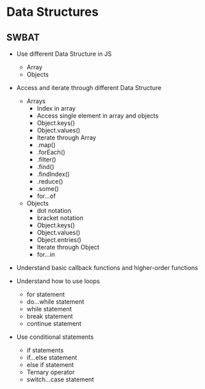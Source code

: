 # Data Structures 
## SWBAT

- Use different Data Structure in JS
    - Array
    - Objects 

- Access and iterate through different Data Structure
    - Arrays
        - Index in array
        - Access single element in array and objects
        - Object.keys()
        - Object.values()
        - Iterate through Array
        - .map()
        - .forEach()
        - .filter()
        - .find()
        - .findIndex()
        - .reduce()
        - .some()
        - for…of
    - Objects
        - dot notation 
        - bracket notation
        - Object.keys()
        - Object.values()
        - Object.entries()
        - Iterate through Object
        - for…in

- Understand basic callback functions and higher-order functions

- Understand how to use loops
    - for statement
    - do…while statement
    - while statement
    - break statement
    - continue statement
        
- Use conditional statements
    - if statements
    - if…else statement
    - else if statement
    - Ternary operator
    - switch…case statement

